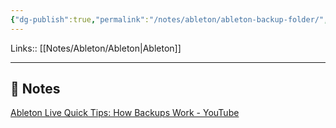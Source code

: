 ```yaml
---
{"dg-publish":true,"permalink":"/notes/ableton/ableton-backup-folder/","tags":["type/note"]}
---
```


Links:: [[Notes/Ableton/Ableton\|Ableton]]

---

## 📝 Notes

[Ableton Live Quick Tips: How Backups Work - YouTube](https://www.youtube.com/watch?v=UdLS-7eVhds)

